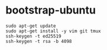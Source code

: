 # bootstrap-ubuntu
```
sudo apt-get update
sudo apt-get install -y vim git tmux
ssh-keygen -t ed25519
ssh-keygen -t rsa -b 4098
```
